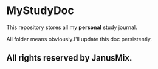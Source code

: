 # MyStudyDoc
This repository stores all my **personal** study journal.

All folder means obviously.I'll update this doc persistently.

## All rights reserved by JanusMix.
